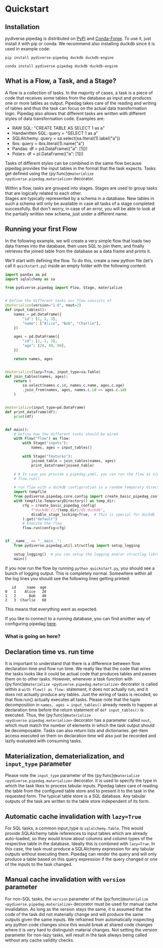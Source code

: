 # Quickstart

## Installation

pydiverse.pipedag is distributed on [PyPi](https://pypi.org/project/pydiverse-pipedag/)
and [Conda-Forge](https://anaconda.org/conda-forge/pydiverse-pipedag).
To use it, just install it with pip or conda. We recommend also installing duckdb since it is used in example code:

```shell
pip install pydiverse-pipedag duckdb duckdb-engine
```

```shell
conda install pydiverse-pipedag duckdb duckdb-engine
```

## What is a Flow, a Task, and a Stage?

A flow is a collection of tasks. In the majority of cases, a task is a piece of code that receives some tables from the
database as input and produces one or more tables as output. Pipedag takes care of the reading and writing of tables
and thus the task can focus on the actual data transformation logic. Pipedag also allows that different tasks are
written with different styles of data transformation code. Examples are:

- RAW SQL: "CREATE TABLE AS SELECT 1 as a"
- Handwritten SQL: query = "SELECT 1 as a"
- SQLAlchemy: query = sa.select(sa.literal(1).label("a"))
- Ibis: query = ibis.literal(1).name("a")
- Pandas: df = pd.DataFrame({"a": [1]})
- Polars: df = pl.DataFrame({"a": [1]})

Tasks of different styles can be combined in the same flow because pipedag provides the input tables in the format that
the task expects. Tasks get defined using the {py:func}`@materialize <pydiverse.pipedag.materialize>` decorator.

Within a flow, tasks are grouped into stages. Stages are used to group tasks that are logically related to each other.  
Stages are typically represented by a schema in a database. New tables in such a schema will only be available in case
all tasks of a stage completed successfully. But don't worry, in case of an error, you will be able to look at the
partially written new schema, just under a different name.

## Running your first Flow

In the following example, we will create a very simple flow that
loads two data frames into the database, then uses SQL to join them,
and finally retrieves the joined table from the database as a data frame and prints it.

We'll start with defining the flow.
To do this, create a new python file (let's call it `quickstart.py`) inside an empty folder with the following content:

```python
import pandas as pd
import sqlalchemy as sa

from pydiverse.pipedag import Flow, Stage, materialize


# Define the different tasks our flow consists of
@materialize(version="1.0", nout=2)
def input_tables():
    names = pd.DataFrame({
        "id": [1, 2, 3],
        "name": ["Alice", "Bob", "Charlie"],
    })

    ages = pd.DataFrame({
        "id": [1, 2, 3],
        "age": [20, 40, 60],
    })

    return names, ages


@materialize(lazy=True, input_type=sa.Table)
def join_tables(names, ages):
    return (
        sa.select(names.c.id, names.c.name, ages.c.age)
        .join_from(names, ages, names.c.id == ages.c.id)
    )


@materialize(input_type=pd.DataFrame)
def print_dataframe(df):
    print(df)


def main():
    # Define how the different tasks should be wired
    with Flow("flow") as flow:
        with Stage("inputs"):
            names, ages = input_tables()

        with Stage("features"):
            joined_table = join_tables(names, ages)
            print_dataframe(joined_table)

    # # In case you provide a pipedag.yaml, you can run the flow as simple as:
    # flow.run()

    # run flow with a duckdb configuration in a random temporary directory (this is easier to get started)
    import tempfile
    from pydiverse.pipedag.core.config import create_basic_pipedag_config
    with tempfile.TemporaryDirectory() as temp_dir:
        cfg = create_basic_pipedag_config(
            f"duckdb:///{temp_dir}/db.duckdb",
            disable_stage_locking=True,  # This is special for duckdb
        ).get("default")
        # Execute the flow
        flow.run(config=cfg)


if __name__ == "__main__":
    from pydiverse.pipedag.util.structlog import setup_logging

    setup_logging()  # you can setup the logging and/or structlog libraries as you wish
    main()
```

If you now run the flow by running `python quickstart.py`, you should see a bunch of logging output.
This is completely normal.
Somewhere within all the log lines you should see the following lines getting printed:

```none
   id     name  age
0   1    Alice   20
1   2      Bob   40
2   3  Charlie   60
```

This means that everything went as expected.

If you like to connect to a running database, you can find another way of configuring pipedag [here](database_testing.md).

### What is going on here?

## Declaration time vs. run time

It is important to understand that there is a difference between flow declaration time and flow run time.
We really like that the code that wires the tasks looks like it could be actual code that produces tables and passes
them on to other tasks. However, whenever a task function with {py:func}`@materialize <pydiverse.pipedag.materialize>`
decorator is called within a `with Flow() as flow:` statement, it does not actually run, and it does not actually
produce any tables. Just the wiring of tasks is recoded, so that flow.run() actually executes all tasks. Please note
that the tuple decomposition in `names, ages = input_tables()` already needs to happen at declaration time before the
return statement of `def input_tables()` is executed. Thus, the {py:func}`@materialize <pydiverse.pipedag.materialize>`
decorator has a parameter called `nout`, which must match the number of elements in which the task output should be
decomposable. Tasks can also return lists and dictionaries. get-item access executed on them on declaration time will
also just be recorded and lazily evaluated with consuming tasks.

## Materialization, dematerialization, and `input_type` parameter 

Please note the `input_type` parameter of the {py:func}`@materialize <pydiverse.pipedag.materialize>` decorator. It is 
used to specify the type in which the task likes to process tabular inputs. Pipedag takes care of reading the table from
the configured table store and to present it to the task in the requested form. The typical table store is a SQL 
database. Any tabular outputs of the task are written to the table store independent of its form. 

## Automatic cache invalidation with `lazy=True`

For SQL tasks, a common input_type is `sqlalchemy.Table`. This would provide SQLAlchemy table references to input tables
which are already auto-loaded, so they would know about columns and column types of the respective table in the 
database. Ideally this is combined with `lazy=True`. In this case, the task must produce a SQLAlchemy expression for
any tabular outputs without executing them. Pipedag can render the query and will only produce a table based on this
query expression if the query changed or one of the inputs to the task changed.

## Manual cache invalidation with `version` parameter

For non-SQL tasks, the `version` parameter of the {py:func}`@materialize <pydiverse.pipedag.materialize>` decorator must
be used for manual cache invalidation. As long as the version stays the same, it is assumed that the code of the task
did not materially change and will produce the same outputs given the same inputs. We refrained from automatically 
inspecting any python code changes since this would break at shared code changes where it is very hard to distinguish 
material changes. Not setting the version parameter for non-lazy tasks, will result in the task always being called 
without any cache validity checks.